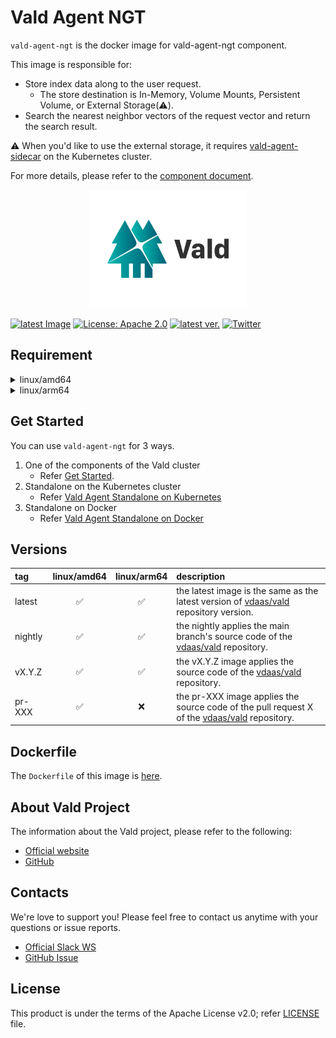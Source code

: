 # Vald Agent NGT

<!-- introduction sentence -->

`vald-agent-ngt` is the docker image for vald-agent-ngt component.

This image is responsible for:

- Store index data along to the user request.
  - The store destination is In-Memory, Volume Mounts, Persistent Volume, or External Storage(:warning:).
- Search the nearest neighbor vectors of the request vector and return the search result.

:warning: When you'd like to use the external storage, it requires [vald-agent-sidecar](https://hub.docker.com/r/vdaas/vald-agent-sidecar/tags?page=1&name=latest) on the Kubernetes cluster.

For more details, please refer to the [component document](https://vald.vdaas.org/docs/overview/component/agent).

<div align="center">
    <img src="https://github.com/vdaas/vald/blob/main/assets/image/readme.svg" width="50%" />
</div>

[![latest Image](https://img.shields.io/docker/v/vdaas/vald-agent-ngt/latest?label=vald-agent-ngt)](https://hub.docker.com/r/vdaas/vald-agent-ngt/tags?page=1&name=latest)
[![License: Apache 2.0](https://img.shields.io/github/license/vdaas/vald.svg?style=flat-square)](https://opensource.org/licenses/Apache-2.0)
[![latest ver.](https://img.shields.io/github/release/vdaas/vald.svg?style=flat-square)](https://github.com/vdaas/vald/releases/latest)
[![Twitter](https://img.shields.io/badge/twitter-follow-blue?logo=twitter&style=flat-square)](https://twitter.com/vdaas_vald)

## Requirement

<!-- FIXME: If image has some requirements, describe here with :warning: emoji -->

<details><summary>linux/amd64</summary><br>

- CPU instruction: requires `AVX2` or `AVX512`

</details>

<details><summary>linux/arm64</summary><br>

:warning: Warning

This image does NOT support running on M1/M2 Mac.

</details>

## Get Started

<!-- Get Started -->
<!-- Vald Agent NGT requires more chapter Agent Standalone -->

You can use `vald-agent-ngt` for 3 ways.

1. One of the components of the Vald cluster
   - Refer [Get Started](https://vald.vdaas.org/docs/tutotial/get-started/).
1. Standalone on the Kubernetes cluster
   - Refer [Vald Agent Standalone on Kubernetes](https://vald.vdaas.org/docs/tutorial/vald-agent-standalone-on-k8s/)
1. Standalone on Docker
   - Refer [Vald Agent Standalone on Docker](https://vald.vdaas.org/docs/tutorial/vald-agent-standalone-on-docker/)

## Versions

| tag     |    linux/amd64     |    linux/arm64     | description                                                                                                                   |
| :------ | :----------------: | :----------------: | :---------------------------------------------------------------------------------------------------------------------------- |
| latest  | :white_check_mark: | :white_check_mark: | the latest image is the same as the latest version of [vdaas/vald](https://github.com/vdaas/vald) repository version.         |
| nightly | :white_check_mark: | :white_check_mark: | the nightly applies the main branch's source code of the [vdaas/vald](https://github.com/vdaas/vald) repository.              |
| vX.Y.Z  | :white_check_mark: | :white_check_mark: | the vX.Y.Z image applies the source code of the [vdaas/vald](https://github.com/vdaas/vald) repository.                       |
| pr-XXX  | :white_check_mark: |        :x:         | the pr-XXX image applies the source code of the pull request X of the [vdaas/vald](https://github.com/vdaas/vald) repository. |

## Dockerfile

<!-- FIXME -->

The `Dockerfile` of this image is [here](https://github.com/vdaas/vald/blob/main/dockers/agent/core/ngt/Dockerfile).

## About Vald Project

<!-- About Vald Project -->
<!-- This chapter is static -->

The information about the Vald project, please refer to the following:

- [Official website](https://vald.vdaas.org)
- [GitHub](https://github.com/vdaas/vald)

## Contacts

We're love to support you!
Please feel free to contact us anytime with your questions or issue reports.

- [Official Slack WS](https://join.slack.com/t/vald-community/shared_invite/zt-db2ky9o4-R_9p2sVp8xRwztVa8gfnPA)
- [GitHub Issue](https://github.com/vdaas/vald/issues)

## License

This product is under the terms of the Apache License v2.0; refer [LICENSE](https://github.com/vdaas/vald/blob/main/LICENSE) file.
